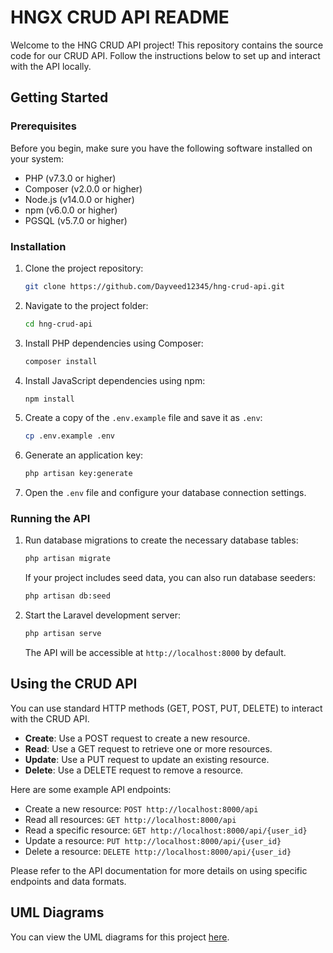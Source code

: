 

# HNGX CRUD API README

Welcome to the HNG CRUD API project! This repository contains the source code for our CRUD API. Follow the instructions below to set up and interact with the API locally.

## Getting Started

### Prerequisites

Before you begin, make sure you have the following software installed on your system:

- PHP (v7.3.0 or higher)
- Composer (v2.0.0 or higher)
- Node.js (v14.0.0 or higher)
- npm (v6.0.0 or higher)
- PGSQL (v5.7.0 or higher)

### Installation

1. Clone the project repository:

   ```bash
   git clone https://github.com/Dayveed12345/hng-crud-api.git
   ```

2. Navigate to the project folder:

   ```bash
   cd hng-crud-api
   ```

3. Install PHP dependencies using Composer:

   ```bash
   composer install
   ```

4. Install JavaScript dependencies using npm:

   ```bash
   npm install
   ```

5. Create a copy of the `.env.example` file and save it as `.env`:

   ```bash
   cp .env.example .env
   ```

6. Generate an application key:

   ```bash
   php artisan key:generate
   ```

7. Open the `.env` file and configure your database connection settings.

### Running the API

1. Run database migrations to create the necessary database tables:

   ```bash
   php artisan migrate
   ```

   If your project includes seed data, you can also run database seeders:

   ```bash
   php artisan db:seed
   ```

2. Start the Laravel development server:

   ```bash
   php artisan serve
   ```

   The API will be accessible at `http://localhost:8000` by default.

## Using the CRUD API

You can use standard HTTP methods (GET, POST, PUT, DELETE) to interact with the CRUD API.

- **Create**: Use a POST request to create a new resource.
- **Read**: Use a GET request to retrieve one or more resources.
- **Update**: Use a PUT request to update an existing resource.
- **Delete**: Use a DELETE request to remove a resource.

Here are some example API endpoints:

- Create a new resource: `POST http://localhost:8000/api`
- Read all resources: `GET http://localhost:8000/api`
- Read a specific resource: `GET http://localhost:8000/api/{user_id}`
- Update a resource: `PUT http://localhost:8000/api/{user_id}`
- Delete a resource: `DELETE http://localhost:8000/api/{user_id}`

Please refer to the API documentation for more details on using specific endpoints and data formats.

## UML Diagrams
You can view the UML diagrams for this project [here](https://hng-uml-diagram.netlify.app/).
